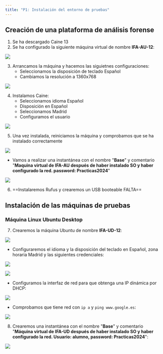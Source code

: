 ```yaml
---
title: "P1: Instalación del entorno de pruebas"
---
```

## Creación de una plataforma de análisis forense

1. Se ha descargado Caine 13
2. Se ha configurado la siguiente máquina virtual de nombre **IFA-AU-12**:

![](img/Pasted%20image%2020240917090934.png)

3. Arrancamos la máquina y hacemos las siguietnes configuraciones:
	- Seleccionamos la disposición de teclado Español
	- Cambiamos la resolución a 1360x768

![](img/Pasted%20image%2020240917091346.png)

4. Instalamos Caine:
	- Seleccionamos idioma Español
	- Disposición en Español
	- Seleccionamos Madrid
	- Configuramos el usuario

![](img/Pasted%20image%2020240917100934.png)

5. Una vez instalada, reiniciamos la máquina y comprobamos que se ha instalado correctamente

![](img/Pasted%20image%2020240917101424.png)

- Vamos a realizar una instantánea con el nombre "**Base**" y comentario "**Maquina virtual de IFA-AU después de haber instalado SO y haber configurado la red. password: Practicas2024**"

![](img/Pasted%20image%2020240917101612.png)

6. ==Instalaremos Rufus y crearemos un USB booteable FALTA==

## Instalación de las máquinas de pruebas

### Máquina Linux Ubuntu Desktop

7. Crearemos la máquina Ubuntu de nombre **IFA-UD-12**:

![](img/Pasted%20image%2020240922205344.png)

- Configuraremos el idioma y la disposición del teclado en Español, zona horaria Madrid y las siguientes credenciales:

![](img/Pasted%20image%2020240917163842.png)

![](img/Pasted%20image%2020240917174616.png)

- Configuramos la interfaz de red para que obtenga una IP dinámica por DHCP:

![](img/Pasted%20image%2020240917174855.png)

- Comprobamos que tiene red con `ip a` y `ping www.google.es`:

![](img/Pasted%20image%2020240917174941.png)

8. Crearemos una instantánea con el nombre "**Base**" y comentario "**Máquina virtual de IFA-UD después de haber instalado SO y haber configurado la red. Usuario: alumno, password: Practicas2024**":

![](img/Pasted%20image%2020240917175131.png)



